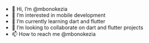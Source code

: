 - 👋 Hi, I’m @mbonokezia
- 👀 I’m interested in mobile development
- 🌱 I’m currently learning dart and flutter
- 💞️ I’m looking to collaborate on dart and flutter projects
- 📫 How to reach me @mbonokezia

<!---
mbonokezia/mbonokezia is a ✨ special ✨ repository because its `README.md` (this file) appears on your GitHub profile.
You can click the Preview link to take a look at your changes.
--->
